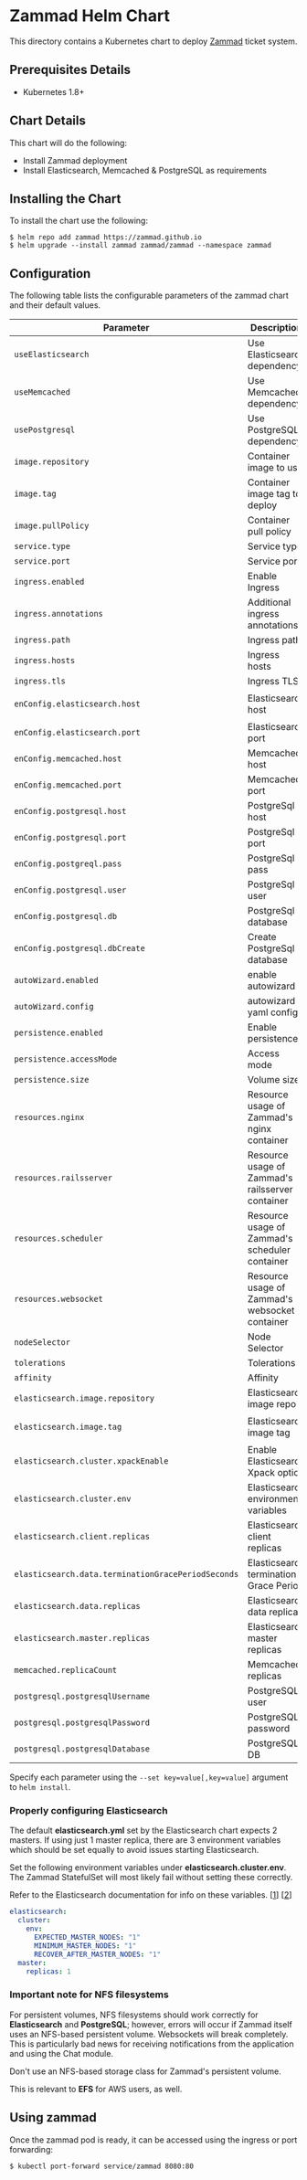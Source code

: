 # Zammad Helm Chart

This directory contains a Kubernetes chart to deploy [Zammad](https://zammad.org/) ticket system.

## Prerequisites Details

-   Kubernetes 1.8+

## Chart Details

This chart will do the following:

-   Install Zammad deployment
-   Install Elasticsearch, Memcached & PostgreSQL as requirements

## Installing the Chart

To install the chart use the following:

```console
$ helm repo add zammad https://zammad.github.io
$ helm upgrade --install zammad zammad/zammad --namespace zammad
```

## Configuration

The following table lists the configurable parameters of the zammad chart and their default values.

| Parameter                                          | Description                                      | Default                         |
| -------------------------------------------------- | ------------------------------------------------ | ------------------------------- |
| `useElasticsearch`                                 | Use Elasticsearch dependency                     | `true`                          |
| `useMemcached`                                     | Use Memcached dependency                         | `true`                          |
| `usePostgresql`                                    | Use PostgreSQL dependency                        | `true`                          |
| `image.repository`                                 | Container image to use                           | `zammad/zammad-docker-compose`  |
| `image.tag`                                        | Container image tag to deploy                    | `2.8.0-26`                      |
| `image.pullPolicy`                                 | Container pull policy                            | `IfNotPresent`                  |
| `service.type`                                     | Service type                                     | `ClusterIP`                     |
| `service.port`                                     | Service port                                     | `80`                            |
| `ingress.enabled`                                  | Enable Ingress                                   | `false`                         |
| `ingress.annotations`                              | Additional ingress annotations                   | ``                              |
| `ingress.path`                                     | Ingress path                                     | ``                              |
| `ingress.hosts`                                    | Ingress hosts                                    | ``                              |
| `ingress.tls`                                      | Ingress TLS                                      | `[]`                            |
| `enConfig.elasticsearch.host`                      | Elasticsearch host                               | `zammad-elasticsearch-client`   |
| `enConfig.elasticsearch.port`                      | Elasticsearch port                               | `9200`                          |
| `enConfig.memcached.host`                          | Memcached host                                   | `zammad-memcached`              |
| `enConfig.memcached.port`                          | Memcached port                                   | `11211`                         |
| `enConfig.postgresql.host`                         | PostgreSql host                                  | `zammad-postgresql`             |
| `enConfig.postgresql.port`                         | PostgreSql port                                  | `5432`                          |
| `enConfig.postgreql.pass`                          | PostgreSql pass                                  | ``                              |
| `enConfig.postgresql.user`                         | PostgreSql user                                  | `zammad`                        |
| `enConfig.postgresql.db`                           | PostgreSql database                              | `zammad_production`             |
| `enConfig.postgresql.dbCreate`                     | Create PostgreSql database                       | `false`                         |
| `autoWizard.enabled`                               | enable autowizard                                | `false`                         |
| `autoWizard.config`                                | autowizard yaml config                           | `""`                            |
| `persistence.enabled`                              | Enable persistence                               | `true`                          |
| `persistence.accessMode`                           | Access mode                                      | `ReadWriteOnce`                 |
| `persistence.size`                                 | Volume size                                      | `15Gi`                          |
| `resources.nginx`                                  | Resource usage of Zammad's nginx container       | `{}`                            |
| `resources.railsserver`                            | Resource usage of Zammad's railsserver container | `{}`                            |
| `resources.scheduler`                              | Resource usage of Zammad's scheduler container   | `{}`                            |
| `resources.websocket`                              | Resource usage of Zammad's websocket container   | `{}`                            |
| `nodeSelector`                                     | Node Selector                                    | `{}`                            |
| `tolerations`                                      | Tolerations                                      | `[]`                            |
| `affinity`                                         | Affinity                                         | `{}`                            |
| `elasticsearch.image.repository`                   | Elasticsearch image repo                         | `zammad/zammad-docker-compose`  |
| `elasticsearch.image.tag`                          | Elasticsearch image tag                          | `zammad-elasticsearch-2.8.0-26` |
| `elasticsearch.cluster.xpackEnable`                | Enable Elasticsearch Xpack option                | `false`                         |
| `elasticsearch.cluster.env`                        | Elasticsearch environment variables              | ``                              |
| `elasticsearch.client.replicas`                    | Elasticsearch client replicas                    | `1`                             |
| `elasticsearch.data.terminationGracePeriodSeconds` | Elasticsearch termination Grace Period           | `60`                            |
| `elasticsearch.data.replicas`                      | Elasticsearch data replicas                      | `1`                             |
| `elasticsearch.master.replicas`                    | Elasticsearch master replicas                    | `1`                             |
| `memcached.replicaCount`                           | Memcached replicas                               | `1`                             |
| `postgresql.postgresqlUsername`                    | PostgreSQL user                                  | `zammad`                        |
| `postgresql.postgresqlPassword`                    | PostgreSQL password                              | `zammad`                        |
| `postgresql.postgresqlDatabase`                    | PostgreSQL DB                                    | `zammad_production`             |

Specify each parameter using the `--set key=value[,key=value]` argument to `helm install`.

### Properly configuring Elasticsearch

The default **elasticsearch.yml** set by the Elasticsearch chart expects 2 masters.  If using just 1 master replica, there are 3 environment variables which should be set equally to avoid issues starting Elasticsearch.

Set the following environment variables under **elasticsearch.cluster.env**.  The Zammad StatefulSet will most likely fail without setting these correctly.

Refer to the Elasticsearch documentation for info on these variables.  \[[1](https://www.elastic.co/guide/en/elasticsearch/reference/5.6/modules-gateway.html)] \[[2](https://www.elastic.co/guide/en/elasticsearch/reference/5.6/modules-node.html#split-brain)]

```yaml
elasticsearch:
  cluster:
    env:
      EXPECTED_MASTER_NODES: "1"
      MINIMUM_MASTER_NODES: "1"
      RECOVER_AFTER_MASTER_NODES: "1"
  master:
    replicas: 1
```

### Important note for  NFS filesystems

For persistent volumes, NFS filesystems should work correctly for **Elasticsearch** and **PostgreSQL**; however, errors will occur if Zammad itself uses an NFS-based persistent volume.  Websockets will break completely.  This is particularly bad news for receiving notifications from the application and using the Chat module.

Don't use an NFS-based storage class for Zammad's persistent volume.

This is relevant to **EFS** for AWS users, as well.

## Using zammad

Once the zammad pod is ready, it can be accessed using the ingress or port forwarding:

```console
$ kubectl port-forward service/zammad 8080:80
```

